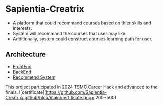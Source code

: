 # Sapientia-Creatrix

* A platform that could recommand courses based on thier skills and interests.
* System will recommand the courses that user may like.
* Additionally, system could construct courses learning path for user.

## Architecture
* [FrontEnd](https://github.com/Sapientia-Creatrix/FrontEnd)
* [BackEnd](https://github.com/Sapientia-Creatrix/BackEnd)
* [Recommend System](https://github.com/Sapientia-Creatrix/RecommendSystem)

This project participated in 2024 TSMC Career Hack and advanced to the finals.
![certificate](https://github.com/Sapientia-Creatrix/.github/blob/main/certificate.png= 200*500)

